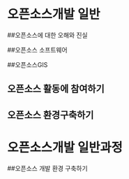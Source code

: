 # 오픈소스개발 일반

##오픈소스에 대한 오해와 진실

##오픈소스 소프트웨어

##오픈소스GIS

## 오픈소스 활동에 참여하기

## 오픈소스 환경구축하기

#  오픈소스개발 일반과정

##오픈소스 개발 환경 구축하기